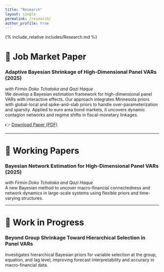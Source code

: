 ```yaml
---
title: "Research"
layout: single
permalink: /research/
author_profile: true
---
```

{% include_relative includes/Research.md %}
# 📝 Job Market Paper

### **Adaptive Bayesian Shrinkage of High-Dimensional Panel VARs** (2025)  
*with Firmin Doko Tchatoka and Qazi Haque*  
We develop a Bayesian estimation framework for high-dimensional panel VARs with interactive effects. Our approach integrates Minnesota priors with global-local and spike-and-slab priors to handle over-parameterization and sparsity. Applied to euro area bond markets, it uncovers dynamic contagion networks and regime shifts in fiscal-monetary linkages.

👉 [Download Paper (PDF)](/files/JMP_ZhiruoZhang.pdf)

---

# 🧠 Working Papers

### **Bayesian Network Estimation for High-Dimensional Panel VARs** (2025)  
*with Firmin Doko Tchatoka and Qazi Haque*  
A new Bayesian method to uncover macro-financial connectedness and network dynamics in large-scale systems using flexible priors and time-varying structures.

---

# 🔬 Work in Progress

### **Beyond Group Shrinkage Toward Hierarchical Selection in Panel VARs**  
Investigates hierarchical Bayesian priors for variable selection at the group, equation, and lag level, improving forecast interpretability and accuracy in macro-financial data.
